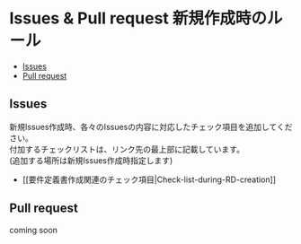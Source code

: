 # Issues & Pull request 新規作成時のルール
- [Issues](#Issues)
- [Pull request](#Pull-request)

## Issues
新規Issues作成時、各々のIssuesの内容に対応したチェック項目を追加してください。<br>
付加するチェックリストは、リンク先の最上部に記載しています。<br>
(追加する場所は新規Issues作成時指定します)
- [[要件定義書作成関連のチェック項目|Check-list-during-RD-creation]]

## Pull request
coming soon

